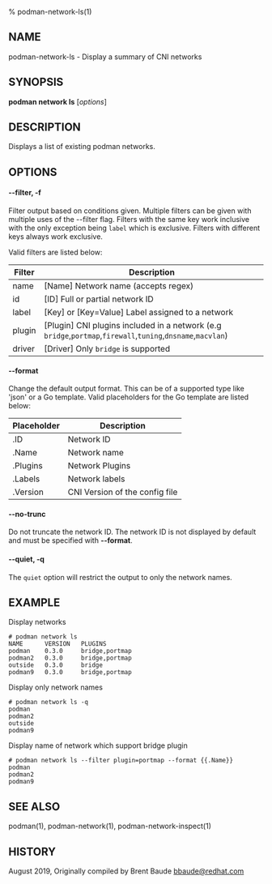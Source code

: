 % podman-network-ls(1)

## NAME
podman\-network\-ls - Display a summary of CNI networks

## SYNOPSIS
**podman network ls**  [*options*]

## DESCRIPTION
Displays a list of existing podman networks.

## OPTIONS
#### **--filter**, **-f**

Filter output based on conditions given.
Multiple filters can be given with multiple uses of the --filter flag.
Filters with the same key work inclusive with the only exception being
`label` which is exclusive. Filters with different keys always work exclusive.

Valid filters are listed below:

| **Filter** | **Description**                                                                       |
| ---------- | ------------------------------------------------------------------------------------- |
| name       | [Name] Network name (accepts regex)                                                   |
| id         | [ID] Full or partial network ID                                                       |
| label      | [Key] or [Key=Value] Label assigned to a network                                      |
| plugin     | [Plugin] CNI plugins included in a network (e.g `bridge`,`portmap`,`firewall`,`tuning`,`dnsname`,`macvlan`) |
| driver     | [Driver] Only `bridge` is supported                                                   |

#### **--format**

Change the default output format.  This can be of a supported type like 'json'
or a Go template.
Valid placeholders for the Go template are listed below:

| **Placeholder** | **Description**                 |
| --------------- | --------------------------------|
| .ID             | Network ID                      |
| .Name           | Network name                    |
| .Plugins        | Network Plugins                 |
| .Labels         | Network labels                  |
| .Version        | CNI Version of the config file	|

#### **--no-trunc**

Do not truncate the network ID. The network ID is not displayed by default and must be specified with **--format**.

#### **--quiet**, **-q**

The `quiet` option will restrict the output to only the network names.

## EXAMPLE

Display networks

```
# podman network ls
NAME      VERSION   PLUGINS
podman    0.3.0     bridge,portmap
podman2   0.3.0     bridge,portmap
outside   0.3.0     bridge
podman9   0.3.0     bridge,portmap
```

Display only network names
```
# podman network ls -q
podman
podman2
outside
podman9
```

Display name of network which support bridge plugin
```
# podman network ls --filter plugin=portmap --format {{.Name}}
podman
podman2
podman9
```

## SEE ALSO
podman(1), podman-network(1), podman-network-inspect(1)

## HISTORY
August 2019, Originally compiled by Brent Baude <bbaude@redhat.com>
